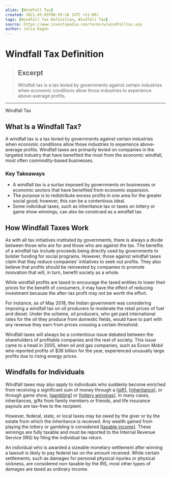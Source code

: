 ```yaml
---
alias: [Windfall Tax]
created: 2021-03-03T00:59:18 (UTC +11:00)
tags: [Windfall Tax Definition, Windfall Tax]
source: https://www.investopedia.com/terms/w/windfalltax.asp
author: Julia Kagan
---
```


# Windfall Tax Definition

> ## Excerpt
> Windfall tax is a tax levied by governments against certain industries when economic conditions allow those industries to experience above-average profits.

---

Windfall Tax
## What Is a Windfall Tax?

A windfall tax is a tax levied by governments against certain industries when economic conditions allow those industries to experience above-average profits. Windfall taxes are primarily levied on companies in the targeted industry that have benefited the most from the economic windfall, most often commodity-based businesses.

### Key Takeaways

-   A windfall tax is a surtax imposed by governments on businesses or economic sectors that have benefited from economic expansion.
-   The purpose is to redistribute excess profits in one area for the greater social good; however, this can be a contentious ideal.
-   Some individual taxes, such as inheritance tax or taxes on lottery or game show winnings, can also be construed as a windfall tax.

## How Windfall Taxes Work

As with all tax initiatives instituted by governments, there is always a divide between those who are for and those who are against the tax. The benefits of a windfall tax include proceeds being directly used by governments to bolster funding for social programs. However, those against windfall taxes claim that they reduce companies' initiatives to seek out profits. They also believe that profits should be reinvested by companies to promote innovation that will, in turn, benefit society as a whole.

While windfall profits are taxed to encourage the taxed entities to lower their prices for the benefit of consumers, it may have the effect of reducing investment because the after-tax profit may not be worth the effort.

For instance, as of May 2018, the Indian government was considering imposing a windfall tax on oil producers to moderate the retail prices of fuel and diesel. Under the scheme, oil producers, who get paid international rates for the oil they produce from domestic fields, would have to part with any revenue they earn from prices crossing a certain threshold.

Windfall taxes will always be a contentious issue debated between the shareholders of profitable companies and the rest of society. This issue came to a head in 2005, when oil and gas companies, such as Exxon Mobil who reported profits of $36 billion for the year, experienced unusually large profits due to rising energy prices.

## Windfalls for Individuals

Windfall taxes may also apply to individuals who suddenly become enriched from receiving a significant sum of money through a [[gift]](https://www.investopedia.com/terms/g/gift.asp), [[inheritance]](https://www.investopedia.com/terms/i/inheritance.asp), or through game show, [[gambling]](https://www.investopedia.com/terms/g/gamblingincome.asp) or [[lottery winnings]](https://www.investopedia.com/terms/l/lottery.asp). In many cases, inheritances, gifts from family members or friends, and life insurance payouts are tax-free to the recipient.

However, federal, state, or local taxes may be owed by the giver or by the estate from which the inheritance is received. Any wealth gained from playing the lottery or gambling is considered [[taxable income]](https://www.investopedia.com/terms/t/taxableincome.asp). These winnings are fully taxable and must be reported to the Internal Revenue Service (IRS) by filing the individual tax return.

An individual who is awarded a sizeable monetary settlement after winning a lawsuit is likely to pay federal tax on the amount received. While certain settlements, such as damages for personal physical injuries or physical sickness, are considered non-taxable by the IRS, most other types of damages are taxed as ordinary income.

